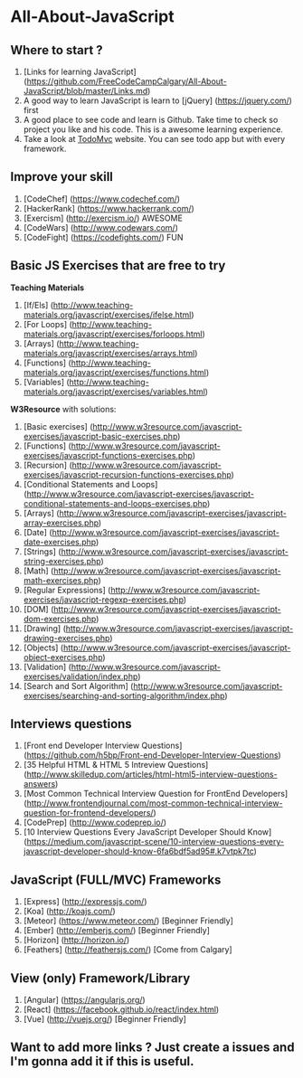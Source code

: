 # All-About-JavaScript

## Where to start ?

1. [Links for learning JavaScript] (https://github.com/FreeCodeCampCalgary/All-About-JavaScript/blob/master/Links.md)
2. A good way to learn JavaScript is learn to [jQuery] (https://jquery.com/) first
3. A good place to see code and learn is Github. Take time to check so project you like and his code. This is a awesome learning experience.
4. Take a look at [TodoMvc](http://todomvc.com/) website. You can see todo app but with every framework.


## Improve your skill

1. [CodeChef] (https://www.codechef.com/)
2. [HackerRank] (https://www.hackerrank.com/)
3. [Exercism] (http://exercism.io/) AWESOME
4. [CodeWars] (http://www.codewars.com/)
5. [CodeFight] (https://codefights.com/) FUN


## Basic JS Exercises that are free to try
**Teaching Materials**

1. [If/Els] (http://www.teaching-materials.org/javascript/exercises/ifelse.html)
2. [For Loops] (http://www.teaching-materials.org/javascript/exercises/forloops.html)
3. [Arrays] (http://www.teaching-materials.org/javascript/exercises/arrays.html)
4. [Functions] (http://www.teaching-materials.org/javascript/exercises/functions.html)
5. [Variables] (http://www.teaching-materials.org/javascript/exercises/variables.html)

**W3Resource** with solutions:

1. [Basic exercises] (http://www.w3resource.com/javascript-exercises/javascript-basic-exercises.php)
2. [Functions] (http://www.w3resource.com/javascript-exercises/javascript-functions-exercises.php)
3. [Recursion] (http://www.w3resource.com/javascript-exercises/javascript-recursion-functions-exercises.php)
4. [Conditional Statements and Loops] (http://www.w3resource.com/javascript-exercises/javascript-conditional-statements-and-loops-exercises.php)
5. [Arrays] (http://www.w3resource.com/javascript-exercises/javascript-array-exercises.php)
6. [Date] (http://www.w3resource.com/javascript-exercises/javascript-date-exercises.php)
7. [Strings] (http://www.w3resource.com/javascript-exercises/javascript-string-exercises.php)
8. [Math] (http://www.w3resource.com/javascript-exercises/javascript-math-exercises.php)
9. [Regular Expressions] (http://www.w3resource.com/javascript-exercises/javascript-regexp-exercises.php)
10. [DOM] (http://www.w3resource.com/javascript-exercises/javascript-dom-exercises.php)
11. [Drawing] (http://www.w3resource.com/javascript-exercises/javascript-drawing-exercises.php)
12. [Objects] (http://www.w3resource.com/javascript-exercises/javascript-object-exercises.php)
13. [Validation] (http://www.w3resource.com/javascript-exercises/validation/index.php)
14. [Search and Sort Algorithm] (http://www.w3resource.com/javascript-exercises/searching-and-sorting-algorithm/index.php)


## Interviews questions

1. [Front end Developer Interview Questions] (https://github.com/h5bp/Front-end-Developer-Interview-Questions)
2. [35 Helpful HTML & HTML 5 Intreview Questions] (http://www.skilledup.com/articles/html-html5-interview-questions-answers)
3. [Most Common Technical Interview Question for FrontEnd Developers] (http://www.frontendjournal.com/most-common-technical-interview-question-for-frontend-developers/)
4. [CodePrep] (http://www.codeprep.io/)
5. [10 Interview Questions Every JavaScript Developer Should Know] (https://medium.com/javascript-scene/10-interview-questions-every-javascript-developer-should-know-6fa6bdf5ad95#.k7vtpk7tc)


## JavaScript (FULL/MVC) Frameworks

1. [Express] (http://expressjs.com/)
2. [Koa] (http://koajs.com/)
3. [Meteor] (https://www.meteor.com/) [Beginner Friendly]
4. [Ember] (http://emberjs.com/) [Beginner Friendly]
5. [Horizon] (http://horizon.io/)
6. [Feathers] (http://feathersjs.com/) [Come from Calgary]

## View (only) Framework/Library
1. [Angular] (https://angularjs.org/)
2. [React] (https://facebook.github.io/react/index.html)
3. [Vue] (http://vuejs.org/) [Beginner Friendly]

## Want to add more links ? Just create a issues and I'm gonna add it if this is useful.
